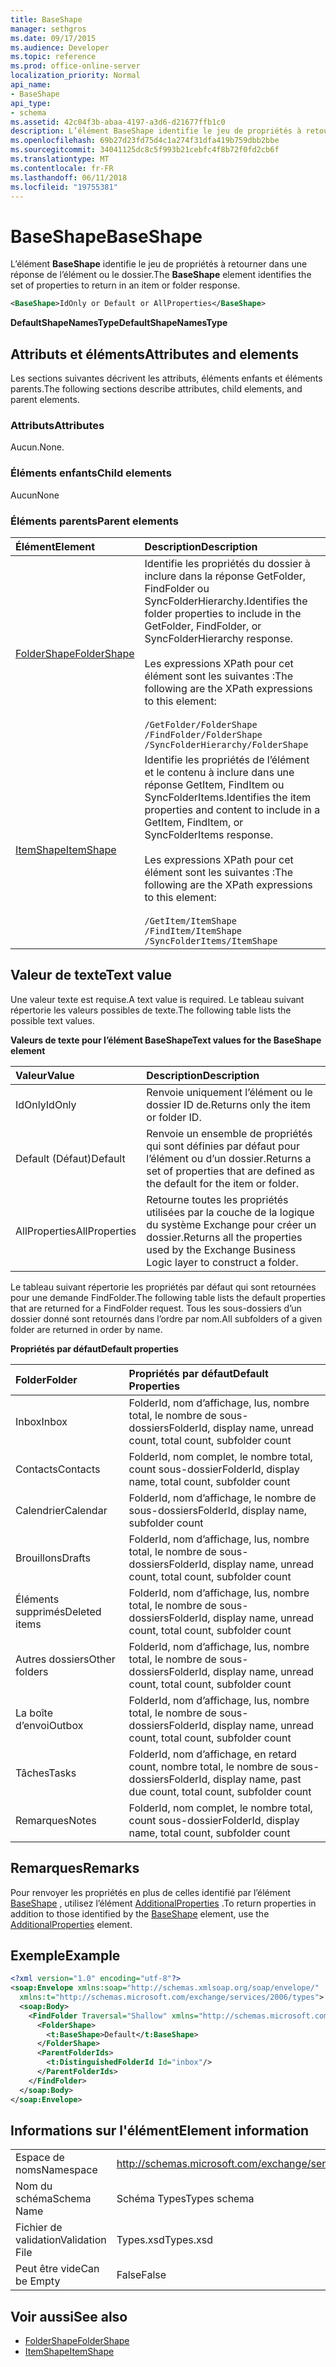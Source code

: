 ```yaml
---
title: BaseShape
manager: sethgros
ms.date: 09/17/2015
ms.audience: Developer
ms.topic: reference
ms.prod: office-online-server
localization_priority: Normal
api_name:
- BaseShape
api_type:
- schema
ms.assetid: 42c04f3b-abaa-4197-a3d6-d21677ffb1c0
description: L’élément BaseShape identifie le jeu de propriétés à retourner dans une réponse de l’élément ou le dossier.
ms.openlocfilehash: 69b27d23fd75d4c1a274f31dfa419b759dbb2bbe
ms.sourcegitcommit: 34041125dc8c5f993b21cebfc4f8b72f0fd2cb6f
ms.translationtype: MT
ms.contentlocale: fr-FR
ms.lasthandoff: 06/11/2018
ms.locfileid: "19755381"
---
```

# <a name="baseshape"></a><span data-ttu-id="dafd2-103">BaseShape</span><span class="sxs-lookup"><span data-stu-id="dafd2-103">BaseShape</span></span>

<span data-ttu-id="dafd2-104">L’élément **BaseShape** identifie le jeu de propriétés à retourner dans une réponse de l’élément ou le dossier.</span><span class="sxs-lookup"><span data-stu-id="dafd2-104">The **BaseShape** element identifies the set of properties to return in an item or folder response.</span></span> 
  
```xml
<BaseShape>IdOnly or Default or AllProperties</BaseShape>
```

 <span data-ttu-id="dafd2-105">**DefaultShapeNamesType**</span><span class="sxs-lookup"><span data-stu-id="dafd2-105">**DefaultShapeNamesType**</span></span>
## <a name="attributes-and-elements"></a><span data-ttu-id="dafd2-106">Attributs et éléments</span><span class="sxs-lookup"><span data-stu-id="dafd2-106">Attributes and elements</span></span>

<span data-ttu-id="dafd2-107">Les sections suivantes décrivent les attributs, éléments enfants et éléments parents.</span><span class="sxs-lookup"><span data-stu-id="dafd2-107">The following sections describe attributes, child elements, and parent elements.</span></span>
  
### <a name="attributes"></a><span data-ttu-id="dafd2-108">Attributs</span><span class="sxs-lookup"><span data-stu-id="dafd2-108">Attributes</span></span>

<span data-ttu-id="dafd2-109">Aucun.</span><span class="sxs-lookup"><span data-stu-id="dafd2-109">None.</span></span>
  
### <a name="child-elements"></a><span data-ttu-id="dafd2-110">Éléments enfants</span><span class="sxs-lookup"><span data-stu-id="dafd2-110">Child elements</span></span>

<span data-ttu-id="dafd2-111">Aucun</span><span class="sxs-lookup"><span data-stu-id="dafd2-111">None</span></span>
  
### <a name="parent-elements"></a><span data-ttu-id="dafd2-112">Éléments parents</span><span class="sxs-lookup"><span data-stu-id="dafd2-112">Parent elements</span></span>

|<span data-ttu-id="dafd2-113">**Élément**</span><span class="sxs-lookup"><span data-stu-id="dafd2-113">**Element**</span></span>|<span data-ttu-id="dafd2-114">**Description**</span><span class="sxs-lookup"><span data-stu-id="dafd2-114">**Description**</span></span>|
|:-----|:-----|
|[<span data-ttu-id="dafd2-115">FolderShape</span><span class="sxs-lookup"><span data-stu-id="dafd2-115">FolderShape</span></span>](foldershape.md) <br/> | <span data-ttu-id="dafd2-116">Identifie les propriétés du dossier à inclure dans la réponse GetFolder, FindFolder ou SyncFolderHierarchy.</span><span class="sxs-lookup"><span data-stu-id="dafd2-116">Identifies the folder properties to include in the GetFolder, FindFolder, or SyncFolderHierarchy response.</span></span><br/><br/><span data-ttu-id="dafd2-117">Les expressions XPath pour cet élément sont les suivantes :</span><span class="sxs-lookup"><span data-stu-id="dafd2-117">The following are the XPath expressions to this element:</span></span><br/><br/>`/GetFolder/FolderShape` <br/>  `/FindFolder/FolderShape` <br/>  `/SyncFolderHierarchy/FolderShape` <br/> |
|[<span data-ttu-id="dafd2-118">ItemShape</span><span class="sxs-lookup"><span data-stu-id="dafd2-118">ItemShape</span></span>](itemshape.md) <br/> | <span data-ttu-id="dafd2-119">Identifie les propriétés de l’élément et le contenu à inclure dans une réponse GetItem, FindItem ou SyncFolderItems.</span><span class="sxs-lookup"><span data-stu-id="dafd2-119">Identifies the item properties and content to include in a GetItem, FindItem, or SyncFolderItems response.</span></span><br/><br/><span data-ttu-id="dafd2-120">Les expressions XPath pour cet élément sont les suivantes :</span><span class="sxs-lookup"><span data-stu-id="dafd2-120">The following are the XPath expressions to this element:</span></span><br/><br/>`/GetItem/ItemShape` <br/>  `/FindItem/ItemShape` <br/>  `/SyncFolderItems/ItemShape` <br/> |
   
## <a name="text-value"></a><span data-ttu-id="dafd2-121">Valeur de texte</span><span class="sxs-lookup"><span data-stu-id="dafd2-121">Text value</span></span>

<span data-ttu-id="dafd2-122">Une valeur texte est requise.</span><span class="sxs-lookup"><span data-stu-id="dafd2-122">A text value is required.</span></span> <span data-ttu-id="dafd2-123">Le tableau suivant répertorie les valeurs possibles de texte.</span><span class="sxs-lookup"><span data-stu-id="dafd2-123">The following table lists the possible text values.</span></span>
  
<span data-ttu-id="dafd2-124">**Valeurs de texte pour l’élément BaseShape**</span><span class="sxs-lookup"><span data-stu-id="dafd2-124">**Text values for the BaseShape element**</span></span>

|<span data-ttu-id="dafd2-125">**Valeur**</span><span class="sxs-lookup"><span data-stu-id="dafd2-125">**Value**</span></span>|<span data-ttu-id="dafd2-126">**Description**</span><span class="sxs-lookup"><span data-stu-id="dafd2-126">**Description**</span></span>|
|:-----|:-----|
|<span data-ttu-id="dafd2-127">IdOnly</span><span class="sxs-lookup"><span data-stu-id="dafd2-127">IdOnly</span></span>  <br/> |<span data-ttu-id="dafd2-128">Renvoie uniquement l’élément ou le dossier ID de.</span><span class="sxs-lookup"><span data-stu-id="dafd2-128">Returns only the item or folder ID.</span></span>  <br/> |
|<span data-ttu-id="dafd2-129">Default (Défaut)</span><span class="sxs-lookup"><span data-stu-id="dafd2-129">Default</span></span>  <br/> |<span data-ttu-id="dafd2-130">Renvoie un ensemble de propriétés qui sont définies par défaut pour l’élément ou d’un dossier.</span><span class="sxs-lookup"><span data-stu-id="dafd2-130">Returns a set of properties that are defined as the default for the item or folder.</span></span>  <br/> |
|<span data-ttu-id="dafd2-131">AllProperties</span><span class="sxs-lookup"><span data-stu-id="dafd2-131">AllProperties</span></span>  <br/> |<span data-ttu-id="dafd2-132">Retourne toutes les propriétés utilisées par la couche de la logique du système Exchange pour créer un dossier.</span><span class="sxs-lookup"><span data-stu-id="dafd2-132">Returns all the properties used by the Exchange Business Logic layer to construct a folder.</span></span>  <br/> |
   
<span data-ttu-id="dafd2-133">Le tableau suivant répertorie les propriétés par défaut qui sont retournées pour une demande FindFolder.</span><span class="sxs-lookup"><span data-stu-id="dafd2-133">The following table lists the default properties that are returned for a FindFolder request.</span></span> <span data-ttu-id="dafd2-134">Tous les sous-dossiers d’un dossier donné sont retournés dans l’ordre par nom.</span><span class="sxs-lookup"><span data-stu-id="dafd2-134">All subfolders of a given folder are returned in order by name.</span></span>
  
<span data-ttu-id="dafd2-135">**Propriétés par défaut**</span><span class="sxs-lookup"><span data-stu-id="dafd2-135">**Default properties**</span></span>

|<span data-ttu-id="dafd2-136">**Folder**</span><span class="sxs-lookup"><span data-stu-id="dafd2-136">**Folder**</span></span>|<span data-ttu-id="dafd2-137">**Propriétés par défaut**</span><span class="sxs-lookup"><span data-stu-id="dafd2-137">**Default Properties**</span></span>|
|:-----|:-----|
|<span data-ttu-id="dafd2-138">Inbox</span><span class="sxs-lookup"><span data-stu-id="dafd2-138">Inbox</span></span>  <br/> |<span data-ttu-id="dafd2-139">FolderId, nom d’affichage, lus, nombre total, le nombre de sous-dossiers</span><span class="sxs-lookup"><span data-stu-id="dafd2-139">FolderId, display name, unread count, total count, subfolder count</span></span>  <br/> |
|<span data-ttu-id="dafd2-140">Contacts</span><span class="sxs-lookup"><span data-stu-id="dafd2-140">Contacts</span></span>  <br/> |<span data-ttu-id="dafd2-141">FolderId, nom complet, le nombre total, count sous-dossier</span><span class="sxs-lookup"><span data-stu-id="dafd2-141">FolderId, display name, total count, subfolder count</span></span>  <br/> |
|<span data-ttu-id="dafd2-142">Calendrier</span><span class="sxs-lookup"><span data-stu-id="dafd2-142">Calendar</span></span>  <br/> |<span data-ttu-id="dafd2-143">FolderId, nom d’affichage, le nombre de sous-dossiers</span><span class="sxs-lookup"><span data-stu-id="dafd2-143">FolderId, display name, subfolder count</span></span>  <br/> |
|<span data-ttu-id="dafd2-144">Brouillons</span><span class="sxs-lookup"><span data-stu-id="dafd2-144">Drafts</span></span>  <br/> |<span data-ttu-id="dafd2-145">FolderId, nom d’affichage, lus, nombre total, le nombre de sous-dossiers</span><span class="sxs-lookup"><span data-stu-id="dafd2-145">FolderId, display name, unread count, total count, subfolder count</span></span>  <br/> |
|<span data-ttu-id="dafd2-146">Éléments supprimés</span><span class="sxs-lookup"><span data-stu-id="dafd2-146">Deleted items</span></span>  <br/> |<span data-ttu-id="dafd2-147">FolderId, nom d’affichage, lus, nombre total, le nombre de sous-dossiers</span><span class="sxs-lookup"><span data-stu-id="dafd2-147">FolderId, display name, unread count, total count, subfolder count</span></span>  <br/> |
|<span data-ttu-id="dafd2-148">Autres dossiers</span><span class="sxs-lookup"><span data-stu-id="dafd2-148">Other folders</span></span>  <br/> |<span data-ttu-id="dafd2-149">FolderId, nom d’affichage, lus, nombre total, le nombre de sous-dossiers</span><span class="sxs-lookup"><span data-stu-id="dafd2-149">FolderId, display name, unread count, total count, subfolder count</span></span>  <br/> |
|<span data-ttu-id="dafd2-150">La boîte d’envoi</span><span class="sxs-lookup"><span data-stu-id="dafd2-150">Outbox</span></span>  <br/> |<span data-ttu-id="dafd2-151">FolderId, nom d’affichage, lus, nombre total, le nombre de sous-dossiers</span><span class="sxs-lookup"><span data-stu-id="dafd2-151">FolderId, display name, unread count, total count, subfolder count</span></span>  <br/> |
|<span data-ttu-id="dafd2-152">Tâches</span><span class="sxs-lookup"><span data-stu-id="dafd2-152">Tasks</span></span>  <br/> |<span data-ttu-id="dafd2-153">FolderId, nom d’affichage, en retard count, nombre total, le nombre de sous-dossiers</span><span class="sxs-lookup"><span data-stu-id="dafd2-153">FolderId, display name, past due count, total count, subfolder count</span></span>  <br/> |
|<span data-ttu-id="dafd2-154">Remarques</span><span class="sxs-lookup"><span data-stu-id="dafd2-154">Notes</span></span>  <br/> |<span data-ttu-id="dafd2-155">FolderId, nom complet, le nombre total, count sous-dossier</span><span class="sxs-lookup"><span data-stu-id="dafd2-155">FolderId, display name, total count, subfolder count</span></span>  <br/> |
   
## <a name="remarks"></a><span data-ttu-id="dafd2-156">Remarques</span><span class="sxs-lookup"><span data-stu-id="dafd2-156">Remarks</span></span>

<span data-ttu-id="dafd2-157">Pour renvoyer les propriétés en plus de celles identifié par l’élément [BaseShape](baseshape.md) , utilisez l’élément [AdditionalProperties](additionalproperties.md) .</span><span class="sxs-lookup"><span data-stu-id="dafd2-157">To return properties in addition to those identified by the [BaseShape](baseshape.md) element, use the [AdditionalProperties](additionalproperties.md) element.</span></span> 
  
## <a name="example"></a><span data-ttu-id="dafd2-158">Exemple</span><span class="sxs-lookup"><span data-stu-id="dafd2-158">Example</span></span>

```XML
<?xml version="1.0" encoding="utf-8"?>
<soap:Envelope xmlns:soap="http://schemas.xmlsoap.org/soap/envelope/"
  xmlns:t="http://schemas.microsoft.com/exchange/services/2006/types">
  <soap:Body>
    <FindFolder Traversal="Shallow" xmlns="http://schemas.microsoft.com/exchange/services/2006/messages">
      <FolderShape>
        <t:BaseShape>Default</t:BaseShape>
      </FolderShape>
      <ParentFolderIds>
        <t:DistinguishedFolderId Id="inbox"/>
      </ParentFolderIds>
    </FindFolder>
  </soap:Body>
</soap:Envelope>
```

## <a name="element-information"></a><span data-ttu-id="dafd2-159">Informations sur l'élément</span><span class="sxs-lookup"><span data-stu-id="dafd2-159">Element information</span></span>

|||
|:-----|:-----|
|<span data-ttu-id="dafd2-160">Espace de noms</span><span class="sxs-lookup"><span data-stu-id="dafd2-160">Namespace</span></span>  <br/> |http://schemas.microsoft.com/exchange/services/2006/types  <br/> |
|<span data-ttu-id="dafd2-161">Nom du schéma</span><span class="sxs-lookup"><span data-stu-id="dafd2-161">Schema Name</span></span>  <br/> |<span data-ttu-id="dafd2-162">Schéma Types</span><span class="sxs-lookup"><span data-stu-id="dafd2-162">Types schema</span></span>  <br/> |
|<span data-ttu-id="dafd2-163">Fichier de validation</span><span class="sxs-lookup"><span data-stu-id="dafd2-163">Validation File</span></span>  <br/> |<span data-ttu-id="dafd2-164">Types.xsd</span><span class="sxs-lookup"><span data-stu-id="dafd2-164">Types.xsd</span></span>  <br/> |
|<span data-ttu-id="dafd2-165">Peut être vide</span><span class="sxs-lookup"><span data-stu-id="dafd2-165">Can be Empty</span></span>  <br/> |<span data-ttu-id="dafd2-166">False</span><span class="sxs-lookup"><span data-stu-id="dafd2-166">False</span></span>  <br/> |
   
## <a name="see-also"></a><span data-ttu-id="dafd2-167">Voir aussi</span><span class="sxs-lookup"><span data-stu-id="dafd2-167">See also</span></span>

- [<span data-ttu-id="dafd2-168">FolderShape</span><span class="sxs-lookup"><span data-stu-id="dafd2-168">FolderShape</span></span>](foldershape.md)
- [<span data-ttu-id="dafd2-169">ItemShape</span><span class="sxs-lookup"><span data-stu-id="dafd2-169">ItemShape</span></span>](itemshape.md)

